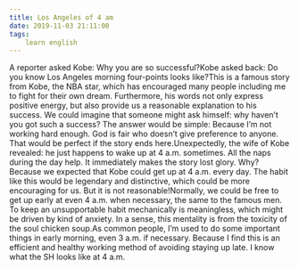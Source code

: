 ```yaml
---
title: Los Angeles of 4 am
date: 2019-11-03 21:11:00
tags:
    learn english
---
```

A reporter asked Kobe: Why you are so successful?Kobe asked back: Do you know Los Angeles morning four-points looks like?This is a famous story from Kobe, the NBA star, which has encouraged many people including me to fight for their own dream. Furthermore, his words not only express positive energy, but also provide us a reasonable explanation to his success. We could imagine that someone might ask himself: why haven’t you got such a success? The answer would be simple: Because I’m not working hard enough. God is fair who doesn’t give preference to anyone. That would be perfect if the story ends here.Unexpectedly, the wife of Kobe revealed: he just happens to wake up at 4 a.m. sometimes. All the naps during the day help. It immediately makes the story lost glory. Why? Because we expected that Kobe could get up at 4 a.m. every day. The habit like this would be legendary and distinctive, which could be more encouraging for us. But it is not reasonable!Normally, we could be free to get up early at even 4 a.m. when necessary, the same to the famous men. To keep an unsupportable habit mechanically is meaningless, which might be driven by kind of anxiety. In a sense, this mentality is from the toxicity of the soul chicken soup.As common people, I’m used to do some important things in early morning, even 3 a.m. if necessary. Because I find this is an efficient and healthy working method of avoiding staying up late. I know what the SH looks like at 4 a.m.